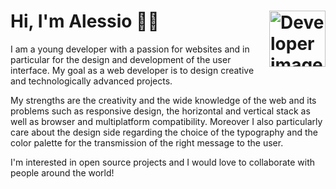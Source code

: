 # Hi, I'm Alessio 👋🏻 [<img src="https://svgshare.com/i/ad5.svg" alt="Developer image" width="90" height="90" align="right">](https://www.alessiolibardi.dev) 

I am a young developer with a passion for websites and in particular for the design and development of the user interface. My goal as a web developer is to design creative and technologically advanced projects.

My strengths are the creativity and the wide knowledge of the web and its problems such as responsive design, the horizontal and vertical stack as well as browser and multiplatform compatibility. Moreover I also particularly care about the design side regarding the choice of the typography and the color palette for the transmission of the right message to the user.

I'm interested in open source projects and I would love to collaborate with people around the world! 
